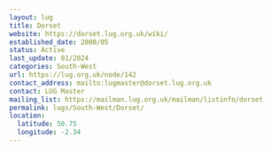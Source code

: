 ```yaml
---
layout: lug
title: Dorset
website: https://dorset.lug.org.uk/wiki/
established_date: 2000/05
status: Active
last_update: 01/2024
categories: South-West
url: https://lug.org.uk/node/142
contact_address: mailto:lugmaster@dorset.lug.org.uk
contact: LUG Master
mailing_list: https://mailman.lug.org.uk/mailman/listinfo/dorset
permalink: lugs/South-West/Dorset/
location:
  latitude: 50.75
  longitude: -2.34
---
```

